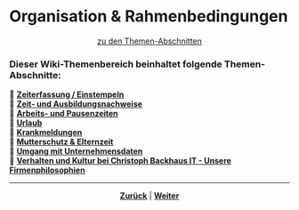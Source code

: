 # Organisation & Rahmenbedingungen

<p align="center">
<a href="#dieses-wiki-thema-beinhaltet-folgende-abschnitte">zu den Themen-Abschnitten</a>
</p>

<!-- ggf. noch ergänzen: Einleitungstext zum Abschnitt -->

### Dieser Wiki-Themenbereich beinhaltet folgende Themen-Abschnitte:

🔹 [**Zeiterfassung / Einstempeln**](/docs/01-organisation/01-zeiterfassung/README.md) </br>
🔹 [**Zeit- und Ausbildungsnachweise**](/docs/01-organisation/02-zeit_und_ausbildungsnachweise/README.md) </br>
🔹 [**Arbeits- und Pausenzeiten**](/docs/01-organisation/03-arbeits_und_pausenzeiten/README.md)</br>
🔹 [**Urlaub**](/docs/01-organisation/04-urlaub/README.md) </br>
🔹 [**Krankmeldungen**](/docs/01-organisation/05-krankmeldungen/README.md) </br>
🔹 [**Mutterschutz & Elternzeit**](/docs/01-organisation/06-mutterschutz_und_elternzeit/README.md) </br>
🔹 [**Umgang mit Unternehmensdaten**](/docs/01-organisation/07-datenschutz/README.md) </br>
🔹 [**Verhalten und Kultur bei Christoph Backhaus IT - Unsere Firmenphilosophien**](/docs/01-organisation/08-firmenphilosophie/README.md) </br>

---

<p align="center">
<a href="/docs/00-willkommen/README.md"><strong>Zurück</strong></a> | <a href="/docs/01-organisation/01-zeiterfassung/README.md"><strong>Weiter</strong></a>
</p>
